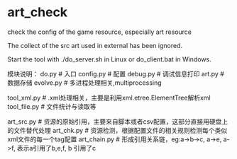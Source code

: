 # art_check
check  the config of the game resource, especially art resource

The collect of the src art used in external has been ignored.

Start the tool with ./do_server.sh in Linux or do_client.bat in Windows.

模块说明：
do.py		# 入口
config.py	# 配置
debug.py	# 调试信息打印
art.py		# 数据存储
evolve.py	# 多进程处理相关,multiprocessing

tool_xml.py	# .xml处理相关，主要是利用xml.etree.ElementTree解析xml
tool_file.py	# 文件统计与读取等

art_src.py	# 资源的原始引用，主要来自脚本或者csv配置，这部分直接用硬盘上的文件替代处理
art_chk.py	# 资源检测，根据配置文件的相关规则检测每个类似xml文件的每一个tag配置
art_chain.py	# 形成引用关系链，eg:a->b->c, a->e, a->f, 表示a引用了b,e,f, b 引用了c


